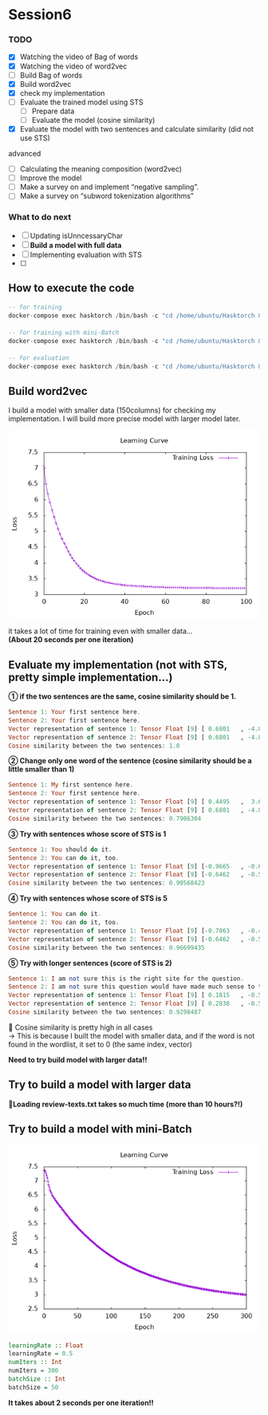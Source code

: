 # Session6
### TODO
- [x] Watching the video of Bag of words 
- [x] Watching the video of  word2vec
- [ ] Build Bag of words 
- [x] Build word2vec
- [x] check my implementation
- [ ] Evaluate the trained model using STS
    - [ ] Prepare data
    - [ ] Evaluate the model (cosine similarity)   
- [x] Evaluate the model with two sentences and calculate similarity (did not use STS)

advanced  
- [ ] Calculating the meaning composition (word2vec)
- [ ] Improve the model
- [ ] Make a survey on and implement “negative sampling”.
- [ ] Make a survey on “subword tokenization algorithms”

### What to do next
- [ ] Updating isUnncessaryChar
- [ ] **Build a model with full data**
- [ ] Implementing evaluation with STS
- [ ]

## How to execute the code
```haskell
-- for training
docker-compose exec hasktorch /bin/bash -c "cd /home/ubuntu/Hasktorch && stack run session6-word2vec"

-- for training with mini-Batch
docker-compose exec hasktorch /bin/bash -c "cd /home/ubuntu/Hasktorch && stack run session6-word2vec-mini"

-- for evaluation
docker-compose exec hasktorch /bin/bash -c "cd /home/ubuntu/Hasktorch && stack run session6-word2vec-eval"
```

## Build word2vec
I build a model with smaller data (150columns) for checking my implementation. I will build more precise model with larger model later.

![](charts/word2vec_150_itr100_LearningCurve.png)

it takes a lot of time for training even with smaller data...  
**(About 20 seconds per one iteration)**

## Evaluate my implementation (not with STS, pretty simple implementation...)

**① if the two sentences are the same, cosine similarity should be 1.** 
``` haskell
Sentence 1: Your first sentence here.
Sentence 2: Your first sentence here.
Vector representation of sentence 1: Tensor Float [9] [ 0.6801   , -4.8247e-2,  0.5427   ,  0.1331   ,  0.6641   ,  0.2208   , -0.2965   ,  0.5097   , -0.1879   ]
Vector representation of sentence 2: Tensor Float [9] [ 0.6801   , -4.8247e-2,  0.5427   ,  0.1331   ,  0.6641   ,  0.2208   , -0.2965   ,  0.5097   , -0.1879   ]
Cosine similarity between the two sentences: 1.0
```

**② Change only one word of the sentence (cosine similarity should be a little smaller than 1)**  
```haskell
Sentence 1: My first sentence here.
Sentence 2: Your first sentence here.
Vector representation of sentence 1: Tensor Float [9] [ 0.4495   ,  3.6553e-2,  0.7324   ,  0.3811   ,  0.3790   ,  0.9428   , -0.9673   ,  1.2678   ,  9.6277e-4]
Vector representation of sentence 2: Tensor Float [9] [ 0.6801   , -4.8247e-2,  0.5427   ,  0.1331   ,  0.6641   ,  0.2208   , -0.2965   ,  0.5097   , -0.1879   ]
Cosine similarity between the two sentences: 0.7906304
```

**③ Try with sentences whose score of STS is 1**  
```haskell
Sentence 1: You should do it.
Sentence 2: You can do it, too.
Vector representation of sentence 1: Tensor Float [9] [-0.9665   , -0.6121   , -0.3162   ,  2.0432   , -0.6591   ,  9.9336e-2,  0.7142   , -0.7231   , -1.2685   ]
Vector representation of sentence 2: Tensor Float [9] [-0.6462   , -0.5098   , -0.2024   ,  2.5507   , -0.1247   , -0.7358   ,  1.3034   , -0.6771   , -0.8282   ]
Cosine similarity between the two sentences: 0.90568423
```

**④ Try with sentences whose score of STS is 5**  
```haskell
Sentence 1: You can do it.
Sentence 2: You can do it, too.
Vector representation of sentence 1: Tensor Float [9] [-0.7063   , -0.4049   , -1.3095e-2,  2.6240   , -0.7863   , -0.6326   ,  1.1329   , -1.0934   , -0.6357   ]
Vector representation of sentence 2: Tensor Float [9] [-0.6462   , -0.5098   , -0.2024   ,  2.5507   , -0.1247   , -0.7358   ,  1.3034   , -0.6771   , -0.8282   ]
Cosine similarity between the two sentences: 0.96699435
```

**⑤ Try with longer sentences (score of STS is 2)**  
```haskell
Sentence 1: I am not sure this is the right site for the question.
Sentence 2: I am not sure this question would have made much sense to the Romans themselves.
Vector representation of sentence 1: Tensor Float [9] [ 0.1815   , -0.5414   ,  0.2092   ,  2.3660   ,  0.7186   ,  4.0874e-2,  0.5807   ,  0.4891   ,  8.5605e-3]
Vector representation of sentence 2: Tensor Float [9] [ 0.2838   , -0.5506   , -0.2668   ,  2.2505   ,  4.9591e-2, -0.2928   ,  0.5742   ,  0.1689   , -0.2026   ]
Cosine similarity between the two sentences: 0.9298487
```

🌟 Cosine similarity is pretty high in all cases   
→ This is because I built the model with smaller data, and if the word is not found in the wordlist, it set to 0 (the same index, vector)

**Need to try build model with larger data!!**

## Try to build a model with larger data
**🌟Loading review-texts.txt takes so much time (more than 10 hours?!)**


## Try to build a model with mini-Batch
![](charts/word2vec_mini_itr300_LearningCurve.png)
```haskell
learningRate :: Float
learningRate = 0.5
numIters :: Int
numIters = 300
batchSize :: Int
batchSize = 50
```
**It takes about 2 seconds per one iteration!!**
